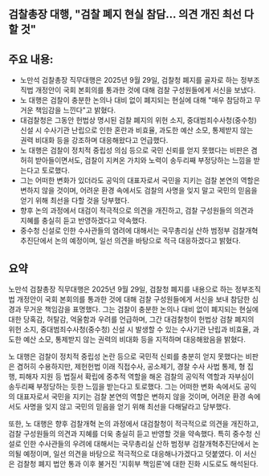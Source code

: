 ## 검찰총장 대행, "검찰 폐지 현실 참담... 의견 개진 최선 다할 것"

## 주요 내용:
*   노만석 검찰총장 직무대행은 2025년 9월 29일, 검찰청 폐지를 골자로 하는 정부조직법 개정안이 국회 본회의를 통과한 것에 대해 검찰 구성원들에게 서신을 보냈다.
*   노 대행은 검찰이 충분한 논의나 대비 없이 폐지되는 현실에 대해 "매우 참담하고 무거운 책임감을 느낀다"고 밝혔다.
*   대검찰청은 그동안 헌법상 명시된 검찰 폐지의 위헌 소지, 중대범죄수사청(중수청) 신설 시 수사기관 난립으로 인한 혼란과 비효율, 과도한 예산 소모, 통제받지 않는 권력 비대화 등을 강조하며 대응해왔다고 언급했다.
*   노 대행은 검찰이 정치적 중립성 의심 등으로 국민 신뢰를 얻지 못했다는 비판은 겸허히 받아들이면서도, 검찰이 지켜온 가치와 노력이 송두리째 부정당하는 느낌을 받는다고 토로했다.
*   그는 어떠한 변화가 있더라도 공익의 대표자로서 국민을 지키는 검찰 본연의 역할은 변하지 않을 것이며, 어려운 환경 속에서도 검찰의 사명을 잊지 말고 국민의 믿음을 얻기 위해 최선을 다할 것을 당부했다.
*   향후 논의 과정에서 대검이 적극적으로 의견을 개진하고, 검찰 구성원들의 의견과 지혜를 충실히 듣고 반영하겠다고 약속했다.
*   중수청 신설로 인한 수사관들의 염려에 대해서는 국무총리실 산하 범정부 검찰개혁추진단에서 논의 예정이며, 일선 의견을 바탕으로 적극 대응하겠다고 밝혔다.

## 요약
노만석 검찰총장 직무대행은 2025년 9월 29일, 검찰청 폐지를 내용으로 하는 정부조직법 개정안이 국회 본회의를 통과한 것에 대해 검찰 구성원들에게 서신을 보내 참담한 심경과 무거운 책임감을 표명했다. 그는 검찰이 충분한 논의나 대비 없이 폐지되는 현실에 대한 당혹감, 허탈감, 억울함과 우려를 언급하며, 그간 대검찰청이 헌법상 검찰 폐지의 위헌 소지, 중대범죄수사청(중수청) 신설 시 발생할 수 있는 수사기관 난립과 비효율, 과도한 예산 소모, 통제받지 않는 권력의 비대화 등을 지적하며 대응해왔음을 밝혔다.

노 대행은 검찰이 정치적 중립성 논란 등으로 국민적 신뢰를 충분히 얻지 못했다는 비판은 겸허히 수용하지만, 제헌헌법 이래 직접수사, 공소제기, 경찰 수사 사법 통제, 형 집행, 피해자 지원 등 법질서 확립에 중추적 역할을 해온 검찰의 공익적 역할과 자부심이 송두리째 부정당하는 듯한 느낌을 받는다고 토로했다. 그는 어떠한 변화 속에서도 공익의 대표자로서 국민을 지키는 검찰 본연의 역할은 변하지 않을 것이며, 어려운 환경 속에서도 사명을 잊지 않고 국민의 믿음을 얻기 위해 최선을 다해달라고 당부했다.

또한, 노 대행은 향후 검찰개혁 논의 과정에서 대검찰청이 적극적으로 의견을 개진하고, 검찰 구성원들의 의견과 지혜를 더욱 충실히 듣고 반영할 것을 약속했다. 특히 중수청 신설로 인한 수사관들의 우려에 대해서는 국무총리실 산하 범정부 검찰개혁추진단에서 논의될 예정이며, 일선 의견을 바탕으로 적극적으로 대응해나가겠다고 덧붙였다. 이 서신은 검찰청 폐지 법안 통과 이후 불거진 '지휘부 책임론'에 대한 진화 시도로도 해석된다.